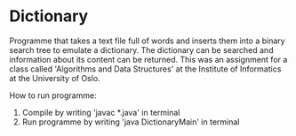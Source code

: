 # Dictionary
Programme that takes a text file full of words and inserts them into a binary search tree to emulate a dictionary. The dictionary can be searched and information about its content can be returned. This was an assignment for a class called 'Algorithms and Data Structures' at the Institute of Informatics at the University of Oslo.

How to run programme:
1. Compile by writing 'javac *.java' in terminal
2. Run programme by writing 'java DictionaryMain' in terminal 

